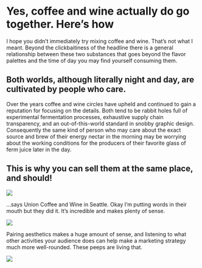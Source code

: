 # Yes,  coffee and wine actually do go together. Here’s how
I hope you didn’t immediately try mixing coffee and wine. That’s not what I meant. Beyond the clickbaitiness of the headline there is a general relationship between these two substances that goes beyond the flavor palettes and the time of day you may find yourself consuming them. 

## Both worlds, although literally night and day, are cultivated by people who care. 

Over the years coffee and wine circles have upheld and continued to gain a reputation for focusing on the details. Both tend to be rabbit holes full of experimental fermentation processes, exhaustive supply chain transparency, and an out-of-this-world standard in snobby graphic design. Consequently the same kind of person who may care about the exact source and brew of their energy nectar in the morning may be worrying about the working conditions for the producers of their favorite glass of ferm juice later in the day. 

## This is why you can sell them at the same place, and should!

![](https://intentionalist.com/wp-content/uploads/2020/08/Union-Coffee-Interior.png)

…says Union Coffee and Wine in Seattle. Okay I’m putting words in their mouth but they did it. It’s incredible and makes plenty of sense.

![](https://images.squarespace-cdn.com/content/v1/5c53785701232cc964fdb3c7/1549580136709-GLQLY3G49OVK1366R1KC/DuHamelArchitecture_UnionCoffee_Street.jpg)

Pairing aesthetics makes a huge amount of sense, and listening to what other activities your audience does can help make a marketing strategy much more well-rounded. These peeps are living that. 

![](https://img1.wsimg.com/isteam/ip/b8389a1a-8502-45ca-9677-a3ec75e50645/B66BC947-AE0B-4EEB-9C4A-9AD694DE670B.jpeg)